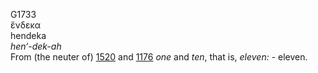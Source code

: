 <body>
  <p>G1733<br>  ἕνδεκα  <br> hendeka  <br><i>hen‘-dek-ah </i><br>From (the neuter of) <a href="g1520.htm">1520</a> and <a href="g1176.htm">1176</a>  <i>one</i> and <i>ten</i>, that is, <i>eleven:</i> - eleven.<br></p>
 </body>